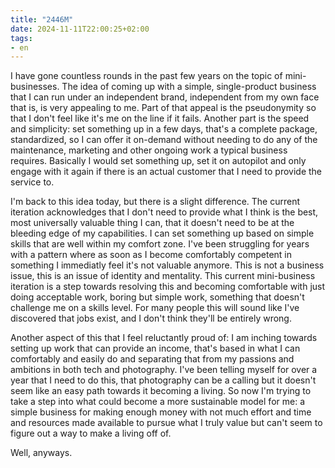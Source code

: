 ```yaml
---
title: "2446M"
date: 2024-11-11T22:00:25+02:00
tags:
- en
---
```


I have gone countless rounds in the past few years on the topic of mini-businesses. The idea of coming up with a simple, single-product business that I can run under an independent brand, independent from my own face that is, is very appealing to me. Part of that appeal is the pseudonymity so that I don't feel like it's me on the line if it fails. Another part is the speed and simplicity: set something up in a few days, that's a complete package, standardized, so I can offer it on-demand without needing to do any of the maintenance, marketing and other ongoing work a typical business requires. Basically I would set something up, set it on autopilot and only engage with it again if there is an actual customer that I need to provide the service to.

I'm back to this idea today, but there is a slight difference. The current iteration acknowledges that I don't need to provide what I think is the best, most universally valuable thing I can, that it doesn't need to be at the bleeding edge of my capabilities. I can set something up based on simple skills that are well within my comfort zone. I've been struggling for years with a pattern where as soon as I become comfortably competent in something I immediatly feel it's not valuable anymore. This is not a business issue, this is an issue of identity and mentality. This current mini-business iteration is a step towards resolving this and becoming comfortable with just doing acceptable work, boring but simple work, something that doesn't challenge me on a skills level. For many people this will sound like I've discovered that jobs exist, and I don't think they'll be entirely wrong.

Another aspect of this that I feel reluctantly proud of: I am inching towards setting up work that can provide an income, that's based in what I can comfortably and easily do and separating that from my passions and ambitions in both tech and photography. I've been telling myself for over a year that I need to do this, that photography can be a calling but it doesn't seem like an easy path towards it becoming a living. So now I'm trying to take a step into what could become a more sustainable model for me: a simple business for making enough money with not much effort and time and resources made available to pursue what I truly value but can't seem to figure out a way to make a living off of.

Well, anyways.